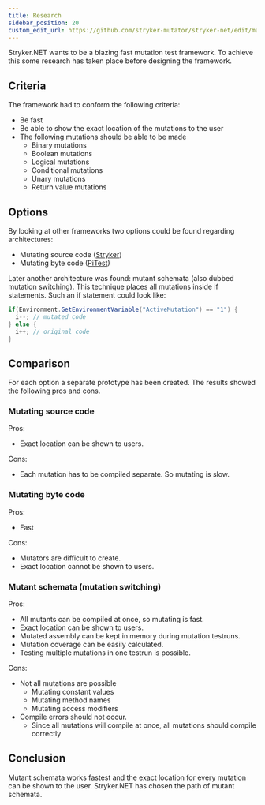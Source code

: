```yaml
---
title: Research
sidebar_position: 20
custom_edit_url: https://github.com/stryker-mutator/stryker-net/edit/master/docs/technical-reference/research.md
---
```


Stryker.NET wants to be a blazing fast mutation test framework. To achieve this some research has taken place before designing the framework.

## Criteria
The framework had to conform the following criteria:
* Be fast
* Be able to show the exact location of the mutations to the user
* The following mutations should be able to be made
  * Binary mutations
  * Boolean mutations
  * Logical mutations
  * Conditional mutations
  * Unary mutations
  * Return value mutations

## Options
By looking at other frameworks two options could be found regarding architectures:
* Mutating source code ([Stryker](https://stryker-mutator.io/))
* Mutating byte code ([PiTest](http://pitest.org/))

Later another architecture was found: mutant schemata (also dubbed mutation switching). This technique places all mutations inside if statements. Such an if statement could look like:
``` csharp
if(Environment.GetEnvironmentVariable("ActiveMutation") == "1") {
  i--; // mutated code
} else {
  i++; // original code
}
```

## Comparison
For each option a separate prototype has been created. The results showed the following pros and cons. 

### Mutating source code
Pros:
* Exact location can be shown to users.

Cons:
* Each mutation has to be compiled separate. So mutating is slow.

### Mutating byte code
Pros:
* Fast

Cons:
* Mutators are difficult to create.
* Exact location cannot be shown to users.

### Mutant schemata (mutation switching)
Pros:
* All mutants can be compiled at once, so mutating is fast.
* Exact location can be shown to users.
* Mutated assembly can be kept in memory during mutation testruns.
* Mutation coverage can be easily calculated.
* Testing multiple mutations in one testrun is possible.

Cons:
* Not all mutations are possible
  * Mutating constant values
  * Mutating method names
  * Mutating access modifiers
* Compile errors should not occur.
  * Since all mutations will compile at once, all mutations should compile correctly

## Conclusion
Mutant schemata works fastest and the exact location for every mutation can be shown to the user. Stryker.NET has chosen the path of mutant schemata. 
